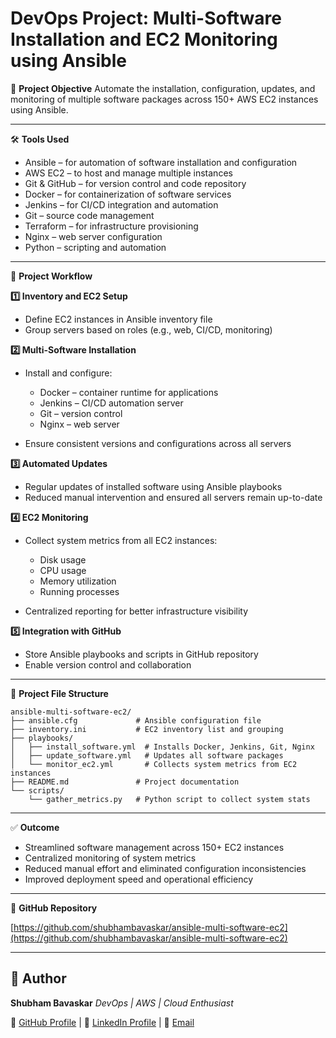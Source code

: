 # DevOps Project: Multi-Software Installation and EC2 Monitoring using Ansible

📌 **Project Objective**
Automate the installation, configuration, updates, and monitoring of multiple software packages across 150+ AWS EC2 instances using Ansible.

---

🛠️ **Tools Used**

* Ansible – for automation of software installation and configuration
* AWS EC2 – to host and manage multiple instances
* Git & GitHub – for version control and code repository
* Docker – for containerization of software services
* Jenkins – for CI/CD integration and automation
* Git – source code management
* Terraform – for infrastructure provisioning
* Nginx – web server configuration
* Python – scripting and automation

---

🔧 **Project Workflow**

**1️⃣ Inventory and EC2 Setup**

* Define EC2 instances in Ansible inventory file
* Group servers based on roles (e.g., web, CI/CD, monitoring)

**2️⃣ Multi-Software Installation**

* Install and configure:

  * Docker – container runtime for applications
  * Jenkins – CI/CD automation server
  * Git – version control
  * Nginx – web server
* Ensure consistent versions and configurations across all servers

**3️⃣ Automated Updates**

* Regular updates of installed software using Ansible playbooks
* Reduced manual intervention and ensured all servers remain up-to-date

**4️⃣ EC2 Monitoring**

* Collect system metrics from all EC2 instances:

  * Disk usage
  * CPU usage
  * Memory utilization
  * Running processes
* Centralized reporting for better infrastructure visibility

**5️⃣ Integration with GitHub**

* Store Ansible playbooks and scripts in GitHub repository
* Enable version control and collaboration

---

📂 **Project File Structure**

```
ansible-multi-software-ec2/
├── ansible.cfg             # Ansible configuration file
├── inventory.ini           # EC2 inventory list and grouping
├── playbooks/
│   ├── install_software.yml  # Installs Docker, Jenkins, Git, Nginx
│   ├── update_software.yml   # Updates all software packages
│   └── monitor_ec2.yml       # Collects system metrics from EC2 instances
├── README.md               # Project documentation
└── scripts/
    └── gather_metrics.py   # Python script to collect system stats
```

---

✅ **Outcome**

* Streamlined software management across 150+ EC2 instances
* Centralized monitoring of system metrics
* Reduced manual effort and eliminated configuration inconsistencies
* Improved deployment speed and operational efficiency

---

🔗 **GitHub Repository**

[https://github.com/shubhambavaskar/ansible-multi-software-ec2](https://github.com/shubhambavaskar/ansible-multi-software-ec2)

---

## 🙌 Author

**Shubham Bavaskar**
*DevOps | AWS | Cloud Enthusiast*

🔗 [GitHub Profile](https://github.com/shubhambavaskar) | 🔗 [LinkedIn Profile](https://www.linkedin.com/in/shubham-bavaskar-933a75195) | 📧 [Email](mailto:shubhamba97@gmail.com)
